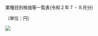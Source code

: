 業種目別株価等一覧表(令和２年７・８月分)

（単位：円）

![](https://www.nta.go.jp/tmp/5c192a26-d514-4b6d-b2f7-adabaa098518/images/9a3523a1f889171cf3a324ec61c8750c3a87e5bbd9c6ef0773c11393b9444471.jpg)